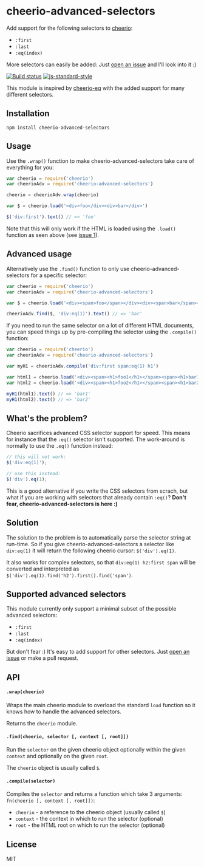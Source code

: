 # cheerio-advanced-selectors

Add support for the following selectors to
[cheerio](https://github.com/cheeriojs/cheerio):

- `:first`
- `:last`
- `:eq(index)`

More selectors can easily be added: Just [open an issue](https://github.com/watson/cheerio-advanced-selectors/issues) and I'll look into it :)

[![Build status](https://travis-ci.org/watson/cheerio-advanced-selectors.svg?branch=master)](https://travis-ci.org/watson/cheerio-advanced-selectors)
[![js-standard-style](https://img.shields.io/badge/code%20style-standard-brightgreen.svg?style=flat)](https://github.com/feross/standard)

This module is inspired by
[cheerio-eq](https://github.com/watson/cheerio-eq) with the added
support for many different selectors.

## Installation

```
npm install cheerio-advanced-selectors
```

## Usage

Use the `.wrap()` function to make cheerio-advanced-selectors take care
of everything for you:

```js
var cheerio = require('cheerio')
var cheerioAdv = require('cheerio-advanced-selectors')

cheerio = cheerioAdv.wrap(cheerio)

var $ = cheerio.load('<div>foo</div><div>bar</div>')

$('div:first').text() // => 'foo'
```

Note that this will only work if the HTML is loaded using the `.load()`
function as seen above (see [issue
1](https://github.com/watson/cheerio-advanced-selectors/issues/1)).

## Advanced usage

Alternatively use the `.find()` function to only use
cheerio-advanced-selectors for a specific selector:

```js
var cheerio = require('cheerio')
var cheerioAdv = require('cheerio-advanced-selectors')

var $ = cheerio.load('<div><span>foo</span></div><div><span>bar</span></div>')

cheerioAdv.find($, 'div:eq(1)').text() // => 'bar'
```

If you need to run the same selector on a lot of different HTML
documents, you can speed things up by pre-compiling the selector using
the `.compile()` function:

```js
var cheerio = require('cheerio')
var cheerioAdv = require('cheerio-advanced-selectors')

var myH1 = cheerioAdv.compile('div:first span:eq(1) h1')

var html1 = cheerio.load('<div><span><h1>foo1</h1></span><span><h1>bar1</h1></span></div>')
var html2 = cheerio.load('<div><span><h1>foo2</h1></span><span><h1>bar2</h1></span></div>')

myH1(html1).text() // => 'bar1'
myH1(html2).text() // => 'bar2'
```

## What's the problem?

Cheerio sacrifices advanced CSS selector support for speed. This means
for instance that the `:eq()` selector isn't supported. The work-around
is normally to use the `.eq()` function instead:

```js
// this will not work:
$('div:eq(1)');

// use this instead:
$('div').eq(1);
```

This is a good alternative if you write the CSS selectors from scrach,
but what if you are working with selectors that already contain `:eq()`?
**Don't fear, cheerio-advanced-selectors is here :)**

## Solution

The solution to the problem is to automatically parse the selector
string at run-time. So if you give cheerio-advanced-selectors a selector
like `div:eq(1)` it will return the following cheerio cursor:
`$('div').eq(1)`.

It also works for complex selectors, so that `div:eq(1) h2:first span`
will be converted and interpreted as
`$('div').eq(1).find('h2').first().find('span')`.

## Supported advanced selectors

This module currently only support a minimal subset of the possible
advanced selectors:

- `:first`
- `:last`
- `:eq(index)`

But don't fear :) It's easy to add support for other selectors. Just
[open an
issue](https://github.com/watson/cheerio-advanced-selectors/issues) or
make a pull request.

## API

#### `.wrap(cheerio)`

Wraps the main cheerio module to overload the standard `load` function
so it knows how to handle the advanced selectors.

Returns the `cheerio` module.

#### `.find(cheerio, selector [, context [, root]])`

Run the `selector` on the given cheerio object optionally within the
given `context` and optionally on the given `root`.

The `cheerio` object is usually called `$`.

#### `.compile(selector)`

Compiles the `selector` and returns a function which take 3 arguments:
`fn(cheerio [, context [, root]])`:

- `cheerio` - a reference to the cheerio object (usually called `$`)
- `context` - the context in which to run the selector (optional)
- `root` - the HTML root on which to run the selector (optional)

## License

MIT
